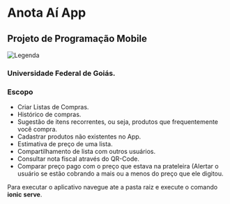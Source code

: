 # Anota Aí App                                                          
## Projeto de Programação Mobile 
![Legenda](https://www.ufg.br/assets/ufg2/marca-ufg-677b562915f50ba83e8e1516f068bde65a0e00330471068ad6320189ac9f140a.svg)
### Universidade Federal de Goiás. 



<h3>Escopo</h3>

<ul>
	<li>Criar Listas de Compras.</li>
	<li>Histórico de compras.</li>
	<li>Sugestão de itens recorrentes, ou seja, produtos que frequentemente você compra.</li>
	<li>Cadastrar produtos não existentes no App.</li>
	<li>Estimativa de preço de uma lista.</li>
	<li>Compartilhamento de lista com outros usuários.</li>
	<li>Consultar nota fiscal através do QR-Code.</li>
	<li>Comparar preço pago com o preço que estava na prateleira (Alertar o usuário se estão cobrando a mais ou a menos do preço que ele digitou.</li>
</ul>


Para executar o aplicativo navegue ate a pasta raiz e execute o comando  **ionic** **serve**.


